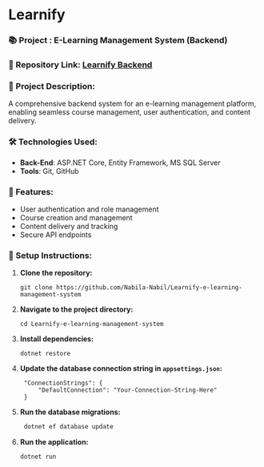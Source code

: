 # Learnify #

### 📚 Project :  E-Learning Management System (Backend)

### 📂 Repository Link: [Learnify Backend](https://github.com/Nabila-Nabil/Learnify-backend-E-Learning-Management-System-api)

### 📜 Project Description:
A comprehensive backend system for an e-learning management platform, enabling seamless course management, user authentication, and content delivery.

### 🛠 Technologies Used:
- **Back-End**: ASP.NET Core, Entity Framework, MS SQL Server
- **Tools**: Git, GitHub

### 🌟 Features: 
- User authentication and role management
- Course creation and management
- Content delivery and tracking
- Secure API endpoints

### 🚀 Setup Instructions:
1. **Clone the repository:**
 
   `
    git clone https://github.com/Nabila-Nabil/Learnify-e-learning-management-system
    `

2. **Navigate to the project directory:**

    `
    cd Learnify-e-learning-management-system
    `

3. **Install dependencies:**
   
    `
    dotnet restore
    `

4. **Update the database connection string in `appsettings.json`:**
   
   ```
    "ConnectionStrings": {
        "DefaultConnection": "Your-Connection-String-Here"
    }
    ```

5. **Run the database migrations:**
   
   ```bash
    dotnet ef database update
    ```
6. **Run the application:**
  
    ```bash
    dotnet run
    ```

